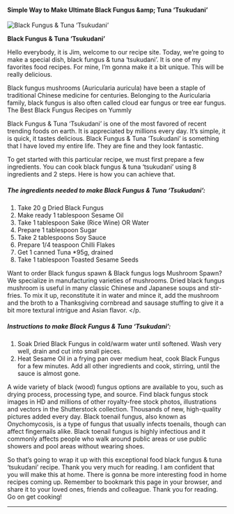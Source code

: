            

#### Simple Way to Make Ultimate Black Fungus &amp;amp; Tuna ‘Tsukudani’

![Black Fungus &amp; Tuna ‘Tsukudani’](https://img-global.cpcdn.com/recipes/394df52c5fc58ce7/751x532cq70/black-fungus-tuna-tsukudani-recipe-main-photo.jpg)

**Black Fungus &amp; Tuna ‘Tsukudani’**

Hello everybody, it is Jim, welcome to our recipe site. Today, we’re going to make a special dish, black fungus & tuna ‘tsukudani’. It is one of my favorites food recipes. For mine, I’m gonna make it a bit unique. This will be really delicious.

Black fungus mushrooms (Auricularia auricula) have been a staple of traditional Chinese medicine for centuries. Belonging to the Auricularia family, black fungus is also often called cloud ear fungus or tree ear fungus. The Best Black Fungus Recipes on Yummly

Black Fungus & Tuna ‘Tsukudani’ is one of the most favored of recent trending foods on earth. It is appreciated by millions every day. It’s simple, it is quick, it tastes delicious. Black Fungus & Tuna ‘Tsukudani’ is something that I have loved my entire life. They are fine and they look fantastic.

To get started with this particular recipe, we must first prepare a few ingredients. You can cook black fungus & tuna ‘tsukudani’ using 8 ingredients and 2 steps. Here is how you can achieve that.

##### The ingredients needed to make Black Fungus & Tuna ‘Tsukudani’:

1.  Take 20 g Dried Black Fungus
2.  Make ready 1 tablespoon Sesame Oil
3.  Take 1 tablespoon Sake (Rice Wine) OR Water
4.  Prepare 1 tablespoon Sugar
5.  Take 2 tablespoons Soy Sauce
6.  Prepare 1/4 teaspoon Chilli Flakes
7.  Get 1 canned Tuna \*95g, drained
8.  Take 1 tablespoon Toasted Sesame Seeds

Want to order Black fungus spawn & Black fungus logs Mushroom Spawn? We specialize in manufacturing varieties of mushrooms. Dried black fungus mushroom is useful in many classic Chinese and Japanese soups and stir-fries. To mix it up, reconstitute it in water and mince it, add the mushroom and the broth to a Thanksgiving cornbread and sausage stuffing to give it a bit more textural intrigue and Asian flavor. </p.

##### Instructions to make Black Fungus & Tuna ‘Tsukudani’:

1.  Soak Dried Black Fungus in cold/warm water until softened. Wash very well, drain and cut into small pieces.
2.  Heat Sesame Oil in a frying pan over medium heat, cook Black Fungus for a few minutes. Add all other ingredients and cook, stirring, until the sauce is almost gone.

A wide variety of black (wood) fungus options are available to you, such as drying process, processing type, and source. Find black fungus stock images in HD and millions of other royalty-free stock photos, illustrations and vectors in the Shutterstock collection. Thousands of new, high-quality pictures added every day. Black toenail fungus, also known as Onychomycosis, is a type of fungus that usually infects toenails, though can affect fingernails alike. Black toenail fungus is highly infectious and it commonly affects people who walk around public areas or use public showers and pool areas without wearing shoes.

So that’s going to wrap it up with this exceptional food black fungus & tuna ‘tsukudani’ recipe. Thank you very much for reading. I am confident that you will make this at home. There is gonna be more interesting food in home recipes coming up. Remember to bookmark this page in your browser, and share it to your loved ones, friends and colleague. Thank you for reading. Go on get cooking!

* * *